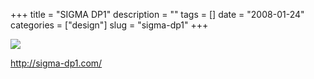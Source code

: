 +++
title = "SIGMA DP1"
description = ""
tags = []
date = "2008-01-24"
categories = ["design"]
slug = "sigma-dp1"
+++


 

  <div id="screens-thumbs" class="clearfix">
    <div class="txt-center" id="design-submission"><a href="http://sigma-dp1.com/"><img id='bluga-thumbnail-1075' class='bluga-thumbnail large' src='//media.konigi.com/bluga/
wt47f281fb09dee_0.jpg'/></a></div>  
  </div>   
<p><a href="http://sigma-dp1.com/">http://sigma-dp1.com/</a></p>




